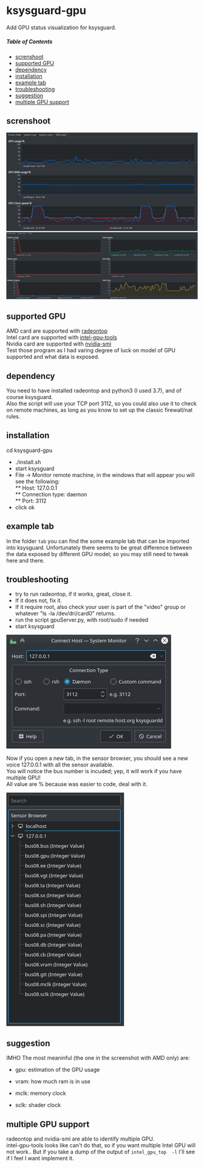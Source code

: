 # ksysguard-gpu
Add GPU status visualization for ksysguard.  

##### Table of Contents  
- [screnshoot](#screnshoot)
- [supported GPU](#supported-gpu)
- [dependency](#dependency)
- [installation](#installation)
- [example tab](#example-tab)
- [troubleshooting](#troubleshooting)
- [suggestion](#suggestion)
- [multiple GPU support](#multiple-gpu-support)

## screnshoot
![Example amd](images/Result.png?raw=true "example")
![Example amd and intel](images/gpu%20slacking.png?raw=true "example")

## supported GPU
AMD card are supported with [radeontop](https://github.com/clbr/radeontop)  
Intel card are supported with [intel-gpu-tools](https://cgit.freedesktop.org/xorg/app/intel-gpu-tools/)  
Nvidia card are supported with [nvidia-smi](https://developer.nvidia.com/nvidia-system-management-interface)  
Test those program as I had varing degree of luck on model of GPU supported and what data is exposed.  

## dependency
You need to have installed radeontop and python3 (I used 3.7), and of course ksysguard.  
Also the script will use your TCP port 3112, so you could also use it to check on remote machines, as long as you know to set up the classic firewall/nat rules.

## installation
cd ksysguard-gpu
* ./install.sh
* start ksysguard
* File -> Monitor remote machine, in the windows that will appear you will see the following:  
** Host: 127.0.0.1  
** Connection type: daemon  
** Port: 3112  
* click ok

## example tab
In the folder `tab` you can find the some example tab that can be imported into ksysguard.
Unfortunately there seems to be great difference between the data exposed by different GPU model; so you may still need to tweak here and there.

## troubleshooting
* try to run radeontop, if it works, great, close it. 
* If it does not, fix it. 
* If it require root, also check your user is part of the "video" group or whatever "ls -la /dev/dri/card0" returns.
* run the script gpuServer.py, with root/sudo if needed
* start ksysguard

![Monitor remote machine in all its glory](images/Connect%20Host.png?raw=true "Monitor remote machine")

Now if you open a new tab, in the sensor browser, you should see a new voice 127.0.0.1 with all the sensor available.  
You will notice the bus number is incuded; yep, it will work if you have multiple GPU!  
All value are % because was easier to code, deal with it.  

![The list of the sensors](images/Sensors%20List.png?raw=true "Sensor list example")

## suggestion

IMHO The most meaninful (the one in the screenshot with AMD only) are:

- gpu: estimation of the GPU usage

- vram: how much ram is in use

- mclk: memory clock
- sclk: shader clock

## multiple GPU support

radeontop and nvidia-smi are able to identify multiple GPU.  
intel-gpu-tools looks like can't do that, so if you want multiple Intel GPU will not work.. But if you take a dump of the output of `intel_gpu_top  -l` I'll see if I feel I want implement it.
